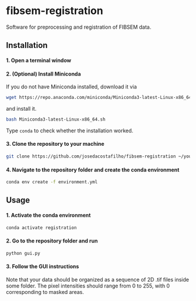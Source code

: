 # fibsem-registration

Software for preprocessing and registration of FIBSEM data.

## Installation
#### 1. Open a terminal window
#### 2. (Optional) Install Miniconda
If you do not have Miniconda installed, download it via
```bash
wget https://repo.anaconda.com/miniconda/Miniconda3-latest-Linux-x86_64.sh
```
and install it.
```bash
bash Miniconda3-latest-Linux-x86_64.sh
```
Type `conda` to check whether the installation worked.
#### 3. Clone the repository to your machine
```bash
git clone https://github.com/josedacostafilho/fibsem-registration ~/your_folder
```
#### 4. Navigate to the repository folder and create the conda environment
```bash
conda env create -f environment.yml
```

## Usage
#### 1. Activate the conda environment
```bash
conda activate registration
```
#### 2. Go to the repository folder and run
```bash
python gui.py
```
#### 3. Follow the GUI instructions
Note that your data should be organized as a sequence of 2D .tif files inside some folder. The pixel intensities should range from 0 to 255, with 0 corresponding to masked areas.

